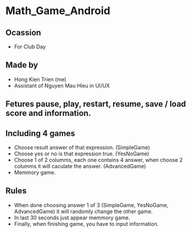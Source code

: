 # Math_Game_Android

## Ocassion 
+ For Club Day

## Made by  
+ Hong Kien Trien (me)   
+ Assistant of Nguyen Mau Hieu in UI/UX  

## Fetures pause, play, restart, resume, save / load score and information.  

## Including 4 games 
+ Choose result answer of that expression. (SimpleGame)
+ Choose yes or no is that expression true. (YesNoGame)
+ Choose 1 of 2 columms, each one contains 4 answer, when choose 2 columms it will caculate the answer. (AdvancedGame)
+ Memmory game.

## Rules 
+ When done choosing answer 1 of 3 (SimpleGame, YesNoGame, AdvancedGame) it will randomly change the other game. 
+ In last 30 seconds just appear memmory game.
+ Finally, when finishing game, you have to input information.
